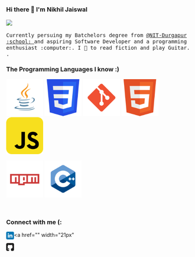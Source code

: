 ### Hi there 👋  I'm Nikhil Jaiswal

<!--
**Uhini0201/Uhini0201** is a ✨ _special_ ✨ repository because its `README.md` (this file) appears on your GitHub profile.

Here are some ideas to get you started:

- 🔭 I’m currently working on ...
- 🌱 I’m currently learning ...
- 👯 I’m looking to collaborate on ...
- 🤔 I’m looking for help with ...
- 💬 Ask me about ...
- 📫 How to reach me: ...
- 😄 Pronouns: ...
- ⚡ Fun fact: ...
-->


<p>
  <img align="center" src="https://media.giphy.com/media/R03zWv5p1oNSQd91EP/giphy.gif" width=100>
  <br><br>
  <samp>
 Currently persuing my Batchelors degree from <a href="https://nitdgp.ac.in/">@NIT-Durgapur :school: </a> and aspiring Software Developer and a programming enthusiast :computer:. I 🧡 to read fiction and play Guitar. .
  </samp>
</p>

### The Programming Languages I know :)
<p>
  <img alt="Java" width="100px" src="https://github.com/edent/SuperTinyIcons/blob/master/images/svg/java.svg">
  <img alt="css3" width="100px" src="https://github.com/edent/SuperTinyIcons/blob/master/images/svg/css3.svg">
  <img alt="git" width="100px" src="https://github.com/edent/SuperTinyIcons/blob/master/images/svg/git.svg">
  <img alt="html5" width="100px" src="https://github.com/edent/SuperTinyIcons/blob/master/images/svg/html5.svg">
  <img alt="js" width="100px" src="https://github.com/edent/SuperTinyIcons/blob/master/images/svg/javascript.svg">
 </p>
 <p>
  <img alt="npm" width="100px" src="https://github.com/edent/SuperTinyIcons/blob/master/images/svg/npm.svg">
  <img alt="c++" width="100px" src="https://github.com/edent/SuperTinyIcons/blob/master/images/svg/cplusplus.svg">
 </p>

<br/>

 ### Connect with me (:

<a href="" width="21px"
<a href="https://www.linkedin.com/in/jaiswalnikhill/" width="21px">
  <img align="left" alt="Linkdin" width="21px" src="https://raw.githubusercontent.com/edent/SuperTinyIcons/099dc12b59179d07d534069bc8551718f786d91a/images/svg/linkedin.svg" />
</a>

<a href="https://github.com/nikcoder01" width="21px">
  <img align="left" alt="Github" width="21px" src="https://raw.githubusercontent.com/edent/SuperTinyIcons/099dc12b59179d07d534069bc8551718f786d91a/images/svg/github.svg"/>
 </a>
<br/><br/>

